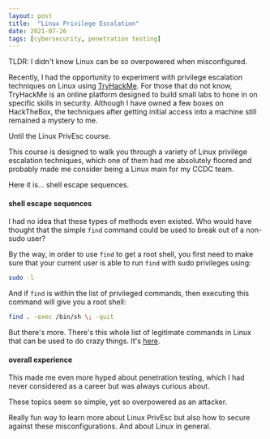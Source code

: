 ```yaml
---
layout: post
title: 	"Linux Privilege Escalation"
date: 2021-07-26
tags: [cybersecurity, penetration testing]
---
```

TLDR: I didn't know Linux can be so overpowered when misconfigured.

Recently, I had the opportunity to experiment with privilege escalation techniques on Linux using [TryHackMe](https://tryhackme.com). For those that do not know, TryHackMe is an online platform designed to build small labs to hone in on specific skills in security. Although I have owned a few boxes on HackTheBox, the techniques after getting initial access into a machine still remained a mystery to me.

Until the Linux PrivEsc course.

This course is designed to walk you through a variety of Linux privilege escalation techniques, which one of them had me absolutely floored and probably made me consider being a Linux main for my CCDC team.

Here it is... shell escape sequences.

#### shell escape sequences

I had no idea that these types of methods even existed. Who would have thought that the simple `find` command could be used to break out of a non-sudo user?

By the way, in order to use `find` to get a root shell, you first need to make sure that your current user is able to run `find` with sudo privileges using:

```bash
sudo -l
```

And if `find` is within the list of privileged commands, then executing this command will give you a root shell:

```bash
find . -exec /bin/sh \; -quit
```

But there's more. There's this whole list of legitimate commands in Linux that can be used to do crazy things. It's [here](https://gtfobins.github.io).

#### overall experience

This made me even more hyped about penetration testing, which I had never considered as a career but was always curious about.

These topics seem so simple, yet so overpowered as an attacker.

Really fun way to learn more about Linux PrivEsc but also how to secure against these misconfigurations. And about Linux in general.